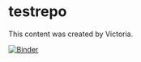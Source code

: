 # testrepo

This content was created by Victoria.

[![Binder](https://mybinder.org/badge_logo.svg)](https://mybinder.org/v2/gh/pinlunix/testrepo/HEAD)
